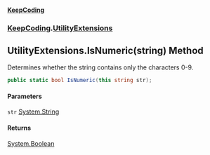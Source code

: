 #### [KeepCoding](index.md 'index')
### [KeepCoding](KeepCoding.md 'KeepCoding').[UtilityExtensions](UtilityExtensions.md 'KeepCoding.UtilityExtensions')
## UtilityExtensions.IsNumeric(string) Method
Determines whether the string contains only the characters 0-9.
```csharp
public static bool IsNumeric(this string str);
```
#### Parameters
<a name='KeepCoding_UtilityExtensions_IsNumeric(string)_str'></a>
`str` [System.String](https://docs.microsoft.com/en-us/dotnet/api/System.String 'System.String')  
  
#### Returns
[System.Boolean](https://docs.microsoft.com/en-us/dotnet/api/System.Boolean 'System.Boolean')  

